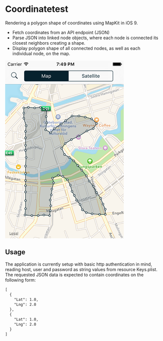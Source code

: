 # Coordinatetest
Rendering a polygon shape of coordinates using MapKit in iOS 9.

* Fetch coordinates from an API endpoint (JSON)
* Parse JSON into linked node objects, where each node is connected its closest neighbors creating a shape.
* Display polygon shape of all connected nodes, as well as each individual node, on the map.

![alt text](Screenshots/coordinatetest.png "Screenshot")

## Usage
The application is currently setup with basic http authentication in mind, reading host, user and password as string values from resource Keys.plist. The requested JSON data is expected to contain coordinates on the following form:
```
[
  {
    "Lat": 1.0,
    "Lng": 2.0
  },
  {
    "Lat": 1.0,
    "Lng": 2.0
  }
]
```
